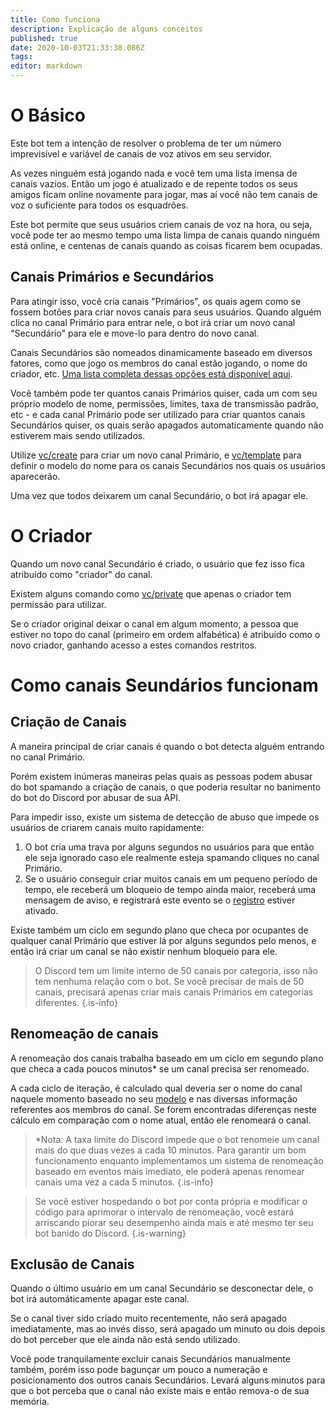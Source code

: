 ```yaml
---
title: Como funciona
description: Explicação de alguns conceitos
published: true
date: 2020-10-03T21:33:38.086Z
tags: 
editor: markdown
---
```


# O Básico

Este bot tem a intenção de resolver o problema de ter um número imprevisível e variável de canais de voz ativos em seu servidor.

As vezes ninguém está jogando nada e você tem uma lista imensa de canais vazios. Então um jogo é atualizado e de repente todos os seus amigos ficam online novamente para jogar, mas aí você não tem canais de voz o suficiente para todos os esquadrões.

Este bot permite que seus usuários criem canais de voz na hora, ou seja, você pode ter ao mesmo tempo uma lista limpa de canais quando ninguém está online, e centenas de canais quando as coisas ficarem bem ocupadas.

## Canais Primários e Secundários

Para atingir isso, você cria canais "Primários", os quais agem como se fossem botões para criar novos canais para seus usuários. Quando alguém clica no canal Primário para entrar nele, o bot irá criar um novo canal "Secundário" para ele e move-lo para dentro do novo canal.

Canais Secundários são nomeados dinamicamente baseado em diversos fatores, como que jogo os membros do canal estão jogando, o nome do criador, etc. [Uma lista completa dessas opções está disponível aqui](/commands/template).

Você também pode ter quantos canais Primários quiser, cada um com seu próprio modelo de nome, permissões, limites, taxa de transmissão padrão, etc - e cada canal Primário pode ser utilizado para criar quantos canais Secundários quiser, os quais serão apagados automaticamente quando não estiverem mais sendo utilizados.

Utilize [vc/create](/commands/create) para criar um novo canal Primário, e [vc/template](/commands/template) para definir o modelo do nome para os canais Secundários nos quais os usuários aparecerão.

Uma vez que todos deixarem um canal Secundário, o bot irá apagar ele.

# O Criador

Quando um novo canal Secundário é criado, o usuário que fez isso fica atribuído como "criador" do canal.

Existem alguns comando como  [vc/private](/commands/private) que apenas o criador tem permissão para utilizar.

Se o criador original deixar o canal em algum momento, a pessoa que estiver no topo do canal (primeiro em ordem alfabética) é atribuído como o novo criador, ganhando acesso a estes comandos restritos.

# Como canais Seundários funcionam

## Criação de Canais

A maneira principal de criar canais é quando o bot detecta alguém entrando no canal Primário.

Porém existem inúmeras maneiras pelas quais as pessoas podem abusar do bot spamando a criação de canais, o que poderia resultar no banimento do bot do Discord por abusar de sua API.

Para impedir isso, existe um sistema de detecção de abuso que impede os usuários de criarem canais muito rapidamente:

1. O bot cria uma trava por alguns segundos no usuários para que então ele seja ignorado caso ele realmente esteja spamando cliques no canal Primário.
2. Se o usuário conseguir criar muitos canais em um pequeno período de tempo, ele receberá um bloqueio de tempo ainda maior, receberá uma mensagem de aviso, e registrará este evento se o  [registro](/commands/logging) estiver ativado.

Existe também um ciclo em segundo plano que checa por ocupantes de qualquer canal Primário que estiver lá por alguns segundos pelo menos, e então irá criar um canal se não existir nenhum bloqueio para ele.

> O Discord tem um limite interno de 50 canais por categoria, isso não tem nenhuma relação com o bot. Se você precisar de mais de 50 canais, precisará apenas criar mais canais Primários em categorias diferentes.
{.is-info}


## Renomeação de canais

A renomeação dos canais trabalha baseado em um ciclo em segundo plano que checa a cada poucos minutos* se um canal precisa ser renomeado.

A cada ciclo de iteração, é calculado qual deveria ser o nome do canal naquele momento baseado no seu [modelo](/commands/template) e nas diversas informação referentes aos membros do canal. Se forem encontradas diferenças neste cálculo em comparação com o nome atual, então ele renomeará o canal.

> *Nota: A taxa limite do Discord impede que o bot renomeie um canal mais do que duas vezes a cada 10 minutos. Para garantir um bom funcionamento enquanto implementamos um sistema de renomeação baseado em eventos mais imediato, ele poderá apenas renomear canais uma vez a cada 5 minutos.
{.is-info}

> Se você estiver hospedando o bot por conta própria e modificar o código para aprimorar o intervalo de renomeação, você estará arriscando piorar seu desempenho ainda mais e até mesmo ter seu bot banido do Discord.
{.is-warning}

## Exclusão de Canais

Quando o último usuário em um canal Secundário se desconectar dele, o bot irá automáticamente apagar este canal.

Se o canal tiver sido criado muito recentemente, não será apagado imediatamente, mas ao invés disso, será apagado um minuto ou dois depois do bot perceber que ele ainda não está sendo utilizado.

Você pode tranquilamente excluir canais Secundários manualmente também, porém isso pode bagunçar um pouco a numeração e posicionamento dos outros canais Secundários. Levará alguns minutos para que o bot perceba que o canal não existe mais e então remova-o de sua memória.